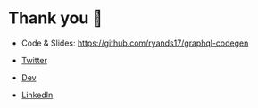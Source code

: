 # Thank you 🤗

- Code & Slides: https://github.com/ryands17/graphql-codegen

- [Twitter](https://twitter.com/ryands1701)
- [Dev](https://dev.to/ryands17)
- [LinkedIn](https://www.linkedin.com/in/ryan-dsouza-880522125/)
